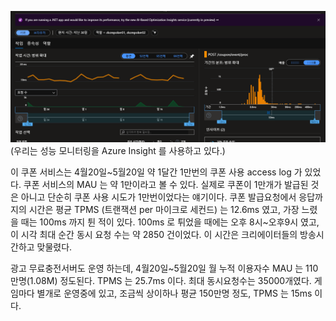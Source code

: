 
![](.2019-02-03-스프링트랜잭션_images/f360c210.png)
(우리는 성능 모니터링을 Azure Insight 를 사용하고 있다.)
 
이 쿠폰 서비스는 4월20일~5월20일 약 1달간 1만번의 쿠폰 사용 access log 가 있었다. 쿠폰 서비스의 MAU 는 약 1만이라고 볼 수 있다. 실제로 쿠폰이 1만개가 발급된 것은 아니고 단순히 쿠폰 사용 시도가 1만번이었다는 얘기이다. 쿠폰 발급요청에서 응답까지의 시간은 평균 TPMS (트랜잭션 per 마이크로 세컨드) 는 12.6ms 였고, 가장 느렸을 때는 100ms 까지 튄 적이 있다. 100ms 로 튀었을 때에는 오후 8시~오후9시 였고, 이 시각 최대 순간 동시 요청 수는 약 2850 건이었다. 이 시간은 크리에이터들의 방송시간하고 맞물렸다.

광고 무료충전서버도 운영 하는데, 4월20일~5월20일 월 누적 이용자수 MAU 는 110만명(1.08M) 정도된다. TPMS 는 25.7ms 이다.  최대 동시요청수는 35000개였다. 게임마다 별개로 운영중에 있고, 조금씩 상이하나 평균 150만명 정도, TPMS 는 15ms 이다.